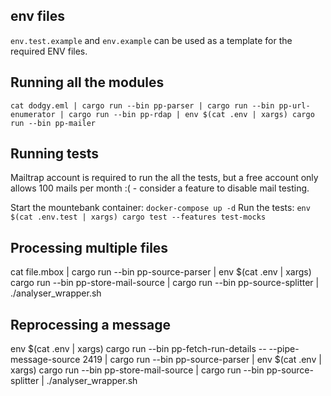 ## env files

`env.test.example` and `env.example` can be used as a template for the required ENV files.

## Running all the modules

`cat dodgy.eml | cargo run --bin pp-parser | cargo run --bin pp-url-enumerator | cargo run --bin pp-rdap | env $(cat .env | xargs) cargo run --bin pp-mailer`

## Running tests

Mailtrap account is required to run the all the tests, but a free account only allows 100 mails
per month :( - consider a feature to disable mail testing.

Start the mountebank container: `docker-compose up -d`
Run the tests: `env $(cat .env.test | xargs) cargo test --features test-mocks`

## Processing multiple files

cat file.mbox | cargo run --bin pp-source-parser | env $(cat .env | xargs) cargo run --bin pp-store-mail-source | cargo run --bin pp-source-splitter | ./analyser_wrapper.sh

## Reprocessing a message

env $(cat .env | xargs) cargo run --bin pp-fetch-run-details -- --pipe-message-source 2419 | cargo run --bin pp-source-parser | env $(cat .env | xargs) cargo run --bin pp-store-mail-source | cargo run --bin pp-source-splitter | ./analyser_wrapper.sh
